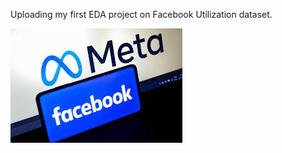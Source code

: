 Uploading my first EDA project on Facebook Utilization dataset.

[![t1](https://raw.githubusercontent.com/sm24abr/Data_Repo/main/Images/FacebookUtil.jpg "t1")](https://raw.githubusercontent.com/sm24abr/Data_Repo/main/Images/FacebookUtil.jpg "t1")
